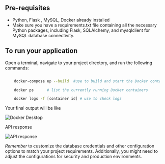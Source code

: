 
Pre-requisites
--------------
* Python, Flask , MySQL, Docker already installed
* Make sure you have a requirements.txt file containing all the necessary Python packages, including Flask, SQLAlchemy, and mysqlclient for MySQL database connectivity.


To run your application
---------------------
Open a terminal, navigate to your project directory, and run the following commands:

```bash

    docker-compose up --build  #use to build and start the Docker containers 

    docker ps      # list the currently running Docker containers

    docker logs -f [container id] # use to check logs

```


Your final output will be like

![Docker Desktop](https://github.com/Minhajshaikh321/Dockerize-FlaskAPI-Mysql/assets/105153709/8ac5f40c-2bb8-4010-baeb-85970347d121)


API response

![API response](https://github.com/Minhajshaikh321/Dockerize-FlaskAPI-Mysql/assets/105153709/e28d2822-eae6-4fe7-82ac-ccc162b8a54a)

*Remember* to customize the database credentials and other configuration options to match your project requirements. Additionally, you might need to adjust the configurations for security and production environments.

